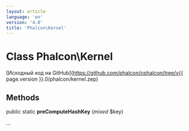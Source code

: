 ```yaml
---
layout: article
language: 'en'
version: '4.0'
title: 'Phalcon\Kernel'
---
```

# Class **Phalcon\Kernel**

[Исходный код на GitHub](https://github.com/phalcon/cphalcon/tree/v{{ page.version }}.0/phalcon/kernel.zep)

## Methods

public static **preComputeHashKey** (*mixed* $key)

...